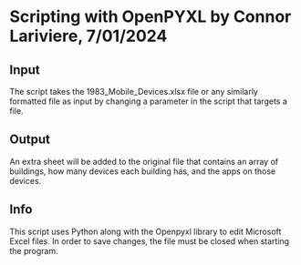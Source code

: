 # Scripting with OpenPYXL by Connor Lariviere, 7/01/2024
## Input
The script takes the 1983_Mobile_Devices.xlsx file or any similarly formatted file as input by changing a parameter in the script that targets a file.
## Output 
An extra sheet will be added to the original file that contains an array of buildings, how many devices each building has, and the apps on those devices. 

## Info
This script uses Python along with the Openpyxl library to edit Microsoft Excel files. In order to save changes, the file must be closed when starting the program.
